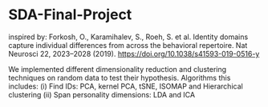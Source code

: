 # SDA-Final-Project
inspired by:
Forkosh, O., Karamihalev, S., Roeh, S. et al. Identity domains capture individual differences from across the behavioral repertoire. Nat Neurosci 22, 2023–2028 (2019). https://doi.org/10.1038/s41593-019-0516-y

We implemented different dimensionality reduction and clustering techniques on random data to test their hypothesis.
Algorithms this includes:
(i) Find IDs: PCA, kernel PCA, tSNE, ISOMAP and Hierarchical clustering
(ii) Span personality dimensions: LDA and ICA